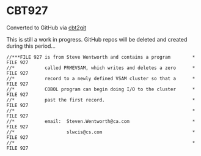 # CBT927
Converted to GitHub via [cbt2git](https://github.com/wizardofzos/cbt2git)

This is still a work in progress. GitHub repos will be deleted and created during this period...

```
//***FILE 927 is from Steve Wentworth and contains a program        *   FILE 927
//*           called PRMEVSAM, which writes and deletes a zero      *   FILE 927
//*           record to a newly defined VSAM cluster so that a      *   FILE 927
//*           COBOL program can begin doing I/O to the cluster      *   FILE 927
//*           past the first record.                                *   FILE 927
//*                                                                 *   FILE 927
//*           email:  Steven.Wentworth@ca.com                       *   FILE 927
//*                   slwcis@cs.com                                 *   FILE 927
//*                                                                 *   FILE 927
```
